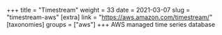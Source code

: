 +++
title = "Timestream"
weight = 33
date = 2021-03-07
slug = "timestream-aws"
[extra]
link = "https://aws.amazon.com/timestream/"
[taxonomies]
groups = ["aws"]
+++
AWS managed time series database

